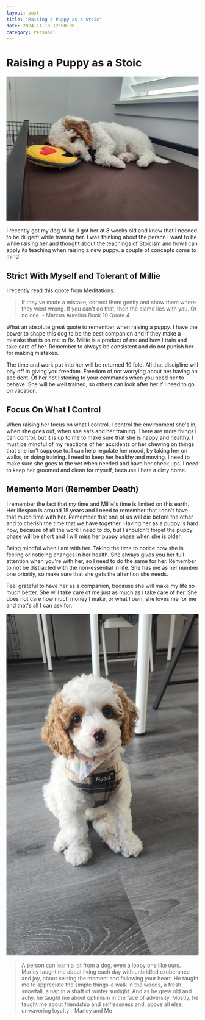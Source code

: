 ```yaml
---
layout: post
title: "Raising a Puppy as a Stoic"
date: 2024-11-13 12:00:00
category: Personal
---
```


# Raising a Puppy as a Stoic

<img class="responsive-img" src='/assets/images/2024-11-13-raising-a-puppy-as-a-stoic/dog1.jpg'  alt='My dog Mille'/>

I recently got my dog Millie. I got her at 8 weeks old and knew that I needed to be diligent while training her. I was thinking about the person I want to be while raising her and thought about the teachings of Stoicism and how I can apply its teaching when raising a new puppy. a couple of concepts come to mind

## Strict With Myself and Tolerant of Millie

I recently read this quote from Meditations:

> If they've made a mistake, correct them gently and show them where they went wrong. If you can't do that, then the blame lies with you. Or no one. - Marcus Aurelius Book 10 Quote 4

What an absolute great quote to remember when raising a puppy. I have the power to shape this dog to be the best companion and if they make a mistake that is on me to fix. Millie is a product of me and how I train and take care of her. Remember to always be consistent and do not punish her for making mistakes.

The time and work put into her will be returned 10 fold. All that discipline will pay off in giving you freedom. Freedom of not worrying about her having an accident. Of her not listening to your commands when you need her to behave. She will be well trained, so others can look after her if I need to go on vacation.

## Focus On What I Control

When raising her focus on what I control. I control the environment she's in, when she goes out, when she eats and her training. There are more things I can control, but it is up to me to make sure that she is happy and healthy. I must be mindful of my reactions of her accidents or her chewing on things that she isn't suppose to. I can help regulate her mood, by taking her on walks, or doing training. I need to keep her healthy and moving. I need to make sure she goes to the vet when needed and have her check ups. I need to keep her groomed and clean for myself, because I hate a dirty home.

## Memento Mori (Remember Death)

I remember the fact that my time and Millie's time is limited on this earth. Her lifespan is around 15 years and I need to remember that I don't have that much time with her. Remember that one of us will die before the other and to cherish the time that we have together. Having her as a puppy is hard now, because of all the work I need to do, but I shouldn't forget the puppy phase will be short and I will miss her puppy phase when she is older.

Being mindful when I am with her. Taking the time to notice how she is feeling or noticing changes in her health. She always gives you her full attention when you're with her, so I need to do the same for her. Remember to not be distracted with the non-essential in life. She has me as her number one priority, so make sure that she gets the attention she needs.

Feel grateful to have her as a companion, because she will make my life so much better. She will take care of me just as much as I take care of her. She does not care how much money I make, or what I own, she loves me for me and that's all I can ask for.

<img class="responsive-img" src='/assets/images/2024-11-13-raising-a-puppy-as-a-stoic/dog2.jpg'  alt='My dog Mille'/>

> A person can learn a lot from a dog, even a loopy one like ours. Marley taught me about living each day with unbridled exuberance and joy, about seizing the moment and following your heart. He taught me to appreciate the simple things-a walk in the woods, a fresh snowfall, a nap in a shaft of winter sunlight. And as he grew old and achy, he taught me about optimism in the face of adversity. Mostly, he taught me about friendship and selflessness and, above all else, unwavering loyalty - Marley and Me
